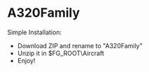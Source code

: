 # A320Family
Simple Installation:
- Download ZIP and rename to "A320Family"
- Unzip it in $FG_ROOT\Aircraft
- Enjoy!


